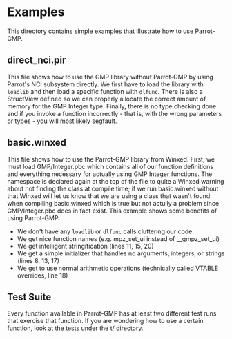 Examples
========

This directory contains simple examples that illustrate how to use Parrot-GMP.

direct\_nci.pir
---------------

This file shows how to use the GMP library without Parrot-GMP by using Parrot's NCI subsystem directly.  We first have to load the library with `loadlib` and then load a specific function with `dlfunc`.  There is also a StructView defined so we can properly allocate the correct amount of memory for the GMP Integer type.  Finally, there is no type checking done and if you invoke a function incorrectly - that is, with the wrong parameters or types - you will most likely segfault.


basic.winxed
------------

This file shows how to use the Parrot-GMP library from Winxed.  First, we must load GMP/Integer.pbc which contains all of our function definitions and everything necessary for actually using GMP Integer functions.  The namespace is declared again at the top of the file to quite a Winxed warning about not finding the class at compile time; if we run basic.winxed without that Winxed will let us know that we are using a class that wasn't found when compiling basic.winxed which is true but not actully a problem since GMP/Integer.pbc does in fact exist.  This example shows some benefits of using Parrot-GMP:

* We don't have any `loadlib` or `dlfunc` calls cluttering our code.
* We get nice function names (e.g. mpz\_set\_ui instead of \_\_gmpz\_set\_ui)
* We get intelligent stringification (lines 11, 15, 20)
* We get a simple initializer that handles no arguments, integers, or strings (lines 8, 13, 17)
* We get to use normal arithmetic operations (technically called VTABLE overrides, line 18)

Test Suite
----------

Every function available in Parrot-GMP has at least two different test runs that exercise that function.  If you are wondering how to use a certain function, look at the tests under the t/ directory.
